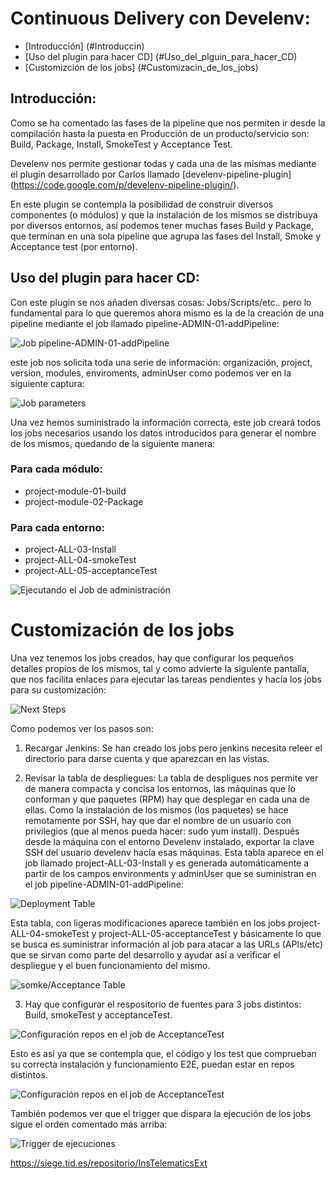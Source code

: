 Continuous Delivery con Develenv:
=================================

* [Introducción] (#Introduccin)
* [Uso del plugin para hacer CD] (#Uso_del_plguin_para_hacer_CD)
* [Customizción de los jobs] (#Customizacin_de_los_jobs)

Introducción:
-------------

Como se ha comentado las fases de la pipeline que nos permiten ir desde la compilación hasta la puesta en Producción de un producto/servicio son: Build, Package, Install, SmokeTest y Acceptance Test.

Develenv nos permite gestionar todas y cada una de las mismas mediante el plugin desarrollado por Carlos llamado [develenv-pipeline-plugin] (https://code.google.com/p/develenv-pipeline-plugin/).

En este plugin se contempla la posibilidad de construir diversos componentes (o módulos) y que la instalación de los mismos se distribuya por diversos entornos, así podemos tener muchas fases Build y Package, que terminan en una sola pipeline que agrupa las fases del Install, Smoke y Acceptance test (por entorno).

Uso del plugin para hacer CD:
-----------------------------

Con este plugin se nos añaden diversas cosas: Jobs/Scripts/etc.. pero lo fundamental para lo que queremos ahora mismo es la de la creación de una pipeline mediante el job llamado pipeline-ADMIN-01-addPipeline:

![Job pipeline-ADMIN-01-addPipeline](./img/adminPipeline_1.png "Job pipeline-ADMIN-01-addPipeline")

este job nos solicita toda una serie de información:
organización,  project, version, modules, enviroments, adminUser como podemos ver en la siguiente captura:

![Job parameters](./img/adminPipeline_2.png "Job parameters") 

Una vez hemos suministrado la información correcta, este job creará todos los jobs necesarios usando los datos introducidos para generar el nombre de los mismos, quedando de la siguiente manera: 

### Para cada módulo: ####

- project-module-01-build
- project-module-02-Package

### Para cada entorno: ####

- project-ALL-03-Install
- project-ALL-04-smokeTest
- project-ALL-05-acceptanceTest

![Ejecutando el Job de administración](./img/adminPipeline_3.png "Ejecutando el job de administración")

Customización de los jobs
=========================

Una vez tenemos los jobs creados, hay que configurar los pequeños detalles propios de los mismos, tal y como advierte la siguiente pantalla, que nos facilita enlaces para ejecutar las tareas pendientes y hacía los jobs para su customización:

![Next Steps](./img/adminPipeline_4.png "Next Steps")

Como podemos ver los pasos son:
1. Recargar Jenkins: Se han creado los jobs pero jenkins necesita releer el directorio para darse cuenta y que aparezcan en las vistas.

2. Revisar la tabla de despliegues: La tabla de despligues nos permite ver de manera compacta y concisa los entornos, las máquinas que lo conforman y que paquetes (RPM) hay que desplegar en cada una de ellas. Como la instalación de los mismos (los paquetes) se hace remotamente por SSH, hay que dar el nombre de un usuario con privilegios (que al menos pueda hacer: sudo yum install). Después desde la máquina con el entorno Develenv instalado, exportar la clave SSH del usuario develenv hacía esas máquinas.
Esta tabla aparece en el job llamado project-ALL-03-Install y es generada automáticamente a partir de los campos environments y adminUser que se suministran en el job pipeline-ADMIN-01-addPipeline:

![Deployment Table](./img/installJob_deploymenTable.png "Deployment Table")

Esta tabla, con ligeras modificaciones aparece también en los jobs project-ALL-04-smokeTest y project-ALL-05-acceptanceTest y básicamente lo que se busca es suministrar información al job para atacar a las URLs (APIs/etc) que se sirvan como parte del desarrollo y ayudar así a verificar el despliegue y el buen funcionamiento del mismo.

![somke/Acceptance Table](./img/configureRepos_acceptanceTest_5.png "Smoke/Acceptance Table")

3. Hay que configurar el respositorio de fuentes para 3 jobs distintos: Build, smokeTest y acceptanceTest. 

![Configuración repos en el job de AcceptanceTest](./img/configureRepos_acceptanceTest_1.png "Configuración de repos en el job de AcceptanceTest")

Esto es así ya que se contempla que, el código y los test que comprueban su correcta instalación y funcionamiento E2E, puedan estar en repos distintos.

![Configuración repos en el job de AcceptanceTest](./img/configureRepos_acceptanceTest_2.png "Configuración de repos en el job de AcceptanceTest")

También podemos ver que el trigger que dispara la ejecución de los jobs sigue el orden comentado más arriba:

![Trigger de ejecuciones](./img/configureRepos_acceptanceTest_4.png "Trigger de ejecuciones")






https://siege.tid.es/repositorio/InsTelematicsExt